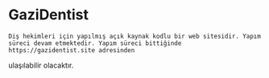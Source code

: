 # GaziDentist
    Diş hekimleri için yapılmış açık kaynak kodlu bir web sitesidir. Yapım süreci devam etmektedir. Yapım süreci bittiğinde https://gazidentist.site adresinden
 ulaşılabilir olacaktır.

